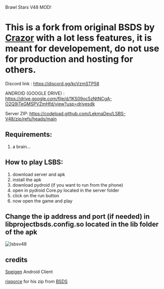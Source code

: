 Brawl Stars V48 MOD!

# This is a fork from original BSDS by [Crazor](https://github.com/CrazorTheCat)  with a lot less features, it is meant for developement, do not use for production and hosting for others.

Discord link : https://discord.gg/kcVzmSTP58

ANDROID (GOOGLE DRIVE) : https://drive.google.com/file/d/1KS09oc5zNtNCgA-O2Q9iTeGMSPVZmHfd/view?usp=drivesdk

Server ZIP: https://codeload.github.com/LekmaDev/LSBS-V48/zip/refs/heads/main

## Requirements: ##
1. a brain...

## How to play LSBS: ##
1. download server and apk
2. install the apk
3. download pydroid (if you want to run from the phone)
4. open in pydroid Core.py located in the server folder
5. click on the run button
6. now open the game and play

## Change the ip address and port (if needed) in libprojectbsds.config.so located in the lib folder of the apk ##

![lsbsv48](https://cdn.discordapp.com/attachments/1040608064681803827/1090261450095874058/Screenshot_2023-03-28-16-09-21-822_com.lsbs.v48888.jpg)

## credits ##
[Speigen](https://github.com/SpeigenGit) Android Client

[risporce](https://github.com/risporce) for his zip from [BSDS](https://github.com/risporce/BSDS)
